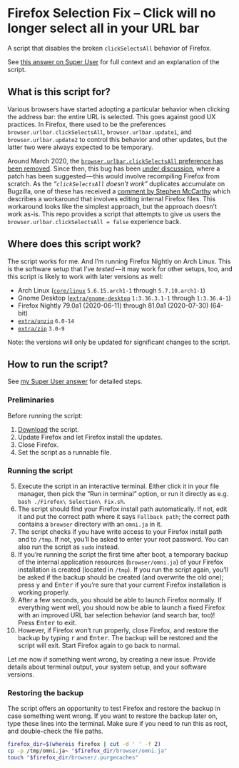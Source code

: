 # Firefox Selection Fix – Click will no longer select all in your URL bar

A script that disables the broken `clickSelectsAll` behavior of Firefox.

See [this answer on Super User][super-user] for full context and an explanation of the script.

## What is this script for?

Various browsers have started adopting a particular behavior when clicking the address bar: the entire URL is selected.
This goes against good UX practices.
In Firefox, there used to be the preferences `browser.urlbar.clickSelectsAll`, `browser.urlbar.update1`, and `browser.urlbar.update2` to control this behavior and other updates, but the latter two were always expected to be temporary.

Around March 2020, the [`browser.urlbar.clickSelectsAll` preference has been removed][regression-bug].
Since then, this bug has been [under discussion][bug], where a patch has been suggested — this would involve recompiling Firefox from scratch.
As the _“`clickSelectsAll` doesn’t work”_ duplicates accumulate on Bugzilla, one of these has received a [comment by Stephen McCarthy][bugzilla-workaround] which describes a workaround that involves editing internal Firefox files.
This workaround looks like the simplest approach, but the approach doesn’t work as-is.
This repo provides a script that attempts to give us users the `browser.urlbar.clickSelectsAll = false` experience back.

## Where does this script work?

The script works for me.
And I’m running Firefox Nightly on Arch Linux.
This is the software setup that I’ve _tested_ — it may work for other setups, too, and this script is likely to work with later versions as well:

<!--
Versions:
pacman -Qi linux gnome-desktop unzip zip
-->

* Arch Linux ([`core/linux`][linux] `5.6.15.arch1-1` through `5.7.10.arch1-1`)
* Gnome Desktop ([`extra/gnome-desktop`][gnome-desktop] `1:3.36.3.1-1` through ``1:3.36.4-1``)
* Firefox Nightly 79.0a1 (2020-06-11) through 81.0a1 (2020-07-30) (64-bit)
* [`extra/unzip`][unzip] `6.0-14`
* [`extra/zip`][zip] `3.0-9`

Note: the versions will only be updated for significant changes to the script.

## How to run the script?

See [my Super User answer][super-user] for detailed steps.

### Preliminaries

Before running the script:

1. [Download][sh] the script.
2. Update Firefox and let Firefox install the updates.
3. Close Firefox.
4. Set the script as a runnable file.

### Running the script

5. Execute the script in an interactive terminal.
   Either click it in your file manager, then pick the “Run in terminal” option, or run it directly as e.g. `bash ./Firefox\ Selection\ Fix.sh`.
6. The script should find your Firefox install path automatically.
   If not, edit it and put the correct path where it says `Fallback path`; the correct path contains a `browser` directory with an `omni.ja` in it.
7. The script checks if you have write access to your Firefox install path and to `/tmp`.
   If not, you’ll be asked to enter your root password.
   You can also run the script as `sudo` instead.
8. If you’re running the script the first time after boot, a temporary backup of the internal application resources (`browser/omni.ja`) of your Firefox installation is created (located in `/tmp`).
   If you run the script again, you’ll be asked if the backup should be created (and overwrite the old one); press <kbd>y</kbd> and <kbd>Enter</kbd> if you’re sure that your current Firefox installation is working properly.
9. After a few seconds, you should be able to launch Firefox normally.
   If everything went well, you should now be able to launch a fixed Firefox with an improved URL bar selection behavior (and search bar, too)!
   Press <kbd>Enter</kbd> to exit.
10. However, if Firefox won’t run properly, close Firefox, and restore the backup by typing <kbd>r</kbd> and <kbd>Enter</kbd>.
    The backup will be restored and the script will exit.
    Start Firefox again to go back to normal.

Let me now if something went wrong, by creating a new issue.
Provide details about terminal output, your system setup, and your software versions.

### Restoring the backup

The script offers an opportunity to test Firefox and restore the backup in case something went wrong.
If you want to restore the backup later on, type these lines into the terminal.
Make sure if you need to run this as root, and double-check the file paths.

```sh
firefox_dir=$(whereis firefox | cut -d ' ' -f 2)
cp -p /tmp/omni.ja~ "$firefox_dir/browser/omni.ja"
touch "$firefox_dir/browser/.purgecaches"
```


  [super-user]: https://superuser.com/a/1559926/751213
  [regression-bug]: https://bugzilla.mozilla.org/show_bug.cgi?id=333714
  [bug]: https://bugzilla.mozilla.org/show_bug.cgi?id=1621570
  [bugzilla-workaround]: https://bugzilla.mozilla.org/show_bug.cgi?id=1643973#c6
  [sh]: https://raw.githubusercontent.com/SebastianSimon/firefox-selection-fix/master/Firefox%20Selection%20Fix.sh
  [linux]: https://www.archlinux.org/packages/core/x86_64/linux/
  [gnome-desktop]: https://www.archlinux.org/packages/extra/x86_64/gnome-desktop/
  [unzip]: https://www.archlinux.org/packages/extra/x86_64/unzip/
  [zip]: https://www.archlinux.org/packages/extra/x86_64/zip/
